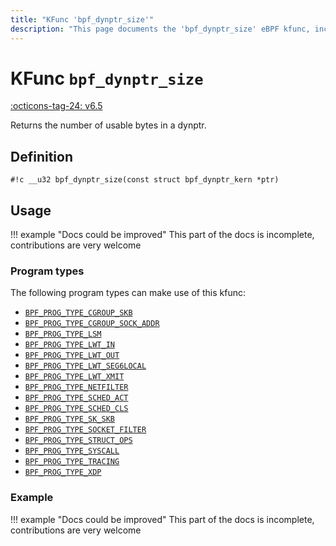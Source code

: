 ```yaml
---
title: "KFunc 'bpf_dynptr_size'"
description: "This page documents the 'bpf_dynptr_size' eBPF kfunc, including its definition, usage, program types that can use it, and examples."
---
```

# KFunc `bpf_dynptr_size`

<!-- [FEATURE_TAG](bpf_dynptr_size) -->
[:octicons-tag-24: v6.5](https://github.com/torvalds/linux/commit/26662d7347a058ca497792c4b22ac91cc415cbf6)
<!-- [/FEATURE_TAG] -->

Returns the number of usable bytes in a dynptr.

## Definition

<!-- [KFUNC_DEF] -->
`#!c __u32 bpf_dynptr_size(const struct bpf_dynptr_kern *ptr)`
<!-- [/KFUNC_DEF] -->

## Usage

!!! example "Docs could be improved"
    This part of the docs is incomplete, contributions are very welcome

### Program types

The following program types can make use of this kfunc:

<!-- [KFUNC_PROG_REF] -->
- [`BPF_PROG_TYPE_CGROUP_SKB`](../program-type/BPF_PROG_TYPE_CGROUP_SKB.md)
- [`BPF_PROG_TYPE_CGROUP_SOCK_ADDR`](../program-type/BPF_PROG_TYPE_CGROUP_SOCK_ADDR.md)
- [`BPF_PROG_TYPE_LSM`](../program-type/BPF_PROG_TYPE_LSM.md)
- [`BPF_PROG_TYPE_LWT_IN`](../program-type/BPF_PROG_TYPE_LWT_IN.md)
- [`BPF_PROG_TYPE_LWT_OUT`](../program-type/BPF_PROG_TYPE_LWT_OUT.md)
- [`BPF_PROG_TYPE_LWT_SEG6LOCAL`](../program-type/BPF_PROG_TYPE_LWT_SEG6LOCAL.md)
- [`BPF_PROG_TYPE_LWT_XMIT`](../program-type/BPF_PROG_TYPE_LWT_XMIT.md)
- [`BPF_PROG_TYPE_NETFILTER`](../program-type/BPF_PROG_TYPE_NETFILTER.md)
- [`BPF_PROG_TYPE_SCHED_ACT`](../program-type/BPF_PROG_TYPE_SCHED_ACT.md)
- [`BPF_PROG_TYPE_SCHED_CLS`](../program-type/BPF_PROG_TYPE_SCHED_CLS.md)
- [`BPF_PROG_TYPE_SK_SKB`](../program-type/BPF_PROG_TYPE_SK_SKB.md)
- [`BPF_PROG_TYPE_SOCKET_FILTER`](../program-type/BPF_PROG_TYPE_SOCKET_FILTER.md)
- [`BPF_PROG_TYPE_STRUCT_OPS`](../program-type/BPF_PROG_TYPE_STRUCT_OPS.md)
- [`BPF_PROG_TYPE_SYSCALL`](../program-type/BPF_PROG_TYPE_SYSCALL.md)
- [`BPF_PROG_TYPE_TRACING`](../program-type/BPF_PROG_TYPE_TRACING.md)
- [`BPF_PROG_TYPE_XDP`](../program-type/BPF_PROG_TYPE_XDP.md)
<!-- [/KFUNC_PROG_REF] -->

### Example

!!! example "Docs could be improved"
    This part of the docs is incomplete, contributions are very welcome

